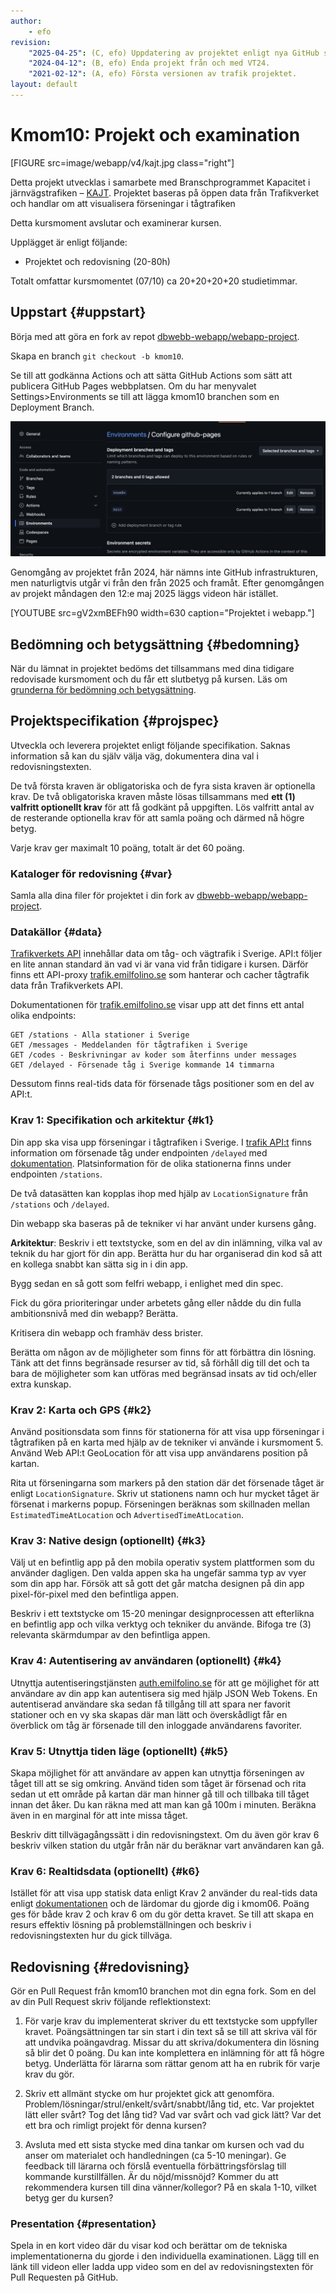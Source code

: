 ```yaml
---
author:
    - efo
revision:
    "2025-04-25": (C, efo) Uppdatering av projektet enligt nya GitHub strukturen.
    "2024-04-12": (B, efo) Enda projekt från och med VT24.
    "2021-02-12": (A, efo) Första versionen av trafik projektet.
layout: default
---
```


Kmom10: Projekt och examination
==================================

[FIGURE src=image/webapp/v4/kajt.jpg class="right"]

Detta projekt utvecklas i samarbete med Branschprogrammet Kapacitet i järnvägstrafiken – [KAJT](https://kajt.org/). Projektet baseras på öppen data från Trafikverket och handlar om att visualisera förseningar i tågtrafiken

Detta kursmoment avslutar och examinerar kursen.

Upplägget är enligt följande:

* Projektet och redovisning (20-80h)

Totalt omfattar kursmomentet (07/10) ca 20+20+20+20 studietimmar.



Uppstart {#uppstart}
--------------------------------------------------------------------

Börja med att göra en fork av repot [dbwebb-webapp/webapp-project](https://github.com/dbwebb-webapp/webapp-project).

Skapa en branch `git checkout -b kmom10`.

Se till att godkänna Actions och att sätta GitHub Actions som sätt att publicera GitHub Pages webbplatsen. Om du har menyvalet Settings>Environments se till att lägga kmom10 branchen som en Deployment Branch.

<img src="/img/environments.png" alt="Add deployment branch in GitHub" />

Genomgång av projektet från 2024, här nämns inte GitHub infrastrukturen, men naturligtvis utgår vi från den från 2025 och framåt. Efter genomgången av projekt måndagen den 12:e maj 2025 läggs videon här istället.

[YOUTUBE src=gV2xmBEFh90 width=630 caption="Projektet i webapp."]



Bedömning och betygsättning {#bedomning}
--------------------------------------------------------------------

När du lämnat in projektet bedöms det tillsammans med dina tidigare redovisade kursmoment och du får ett slutbetyg på kursen. Läs om [grunderna för bedömning och betygsättning](kurser/bedomning-och-betygsattning).



Projektspecifikation {#projspec}
--------------------------------------------------------------------

Utveckla och leverera projektet enligt följande specifikation. Saknas information så kan du själv välja väg, dokumentera dina val i redovisningstexten.

De två första kraven är obligatoriska och de fyra sista kraven är optionella krav. De två obligatoriska kraven måste lösas tillsammans med **ett (1) valfritt optionellt krav** för att få godkänt på uppgiften. Lös valfritt antal av de resterande optionella krav för att samla poäng och därmed nå högre betyg.

Varje krav ger maximalt 10 poäng, totalt är det 60 poäng.



### Kataloger för redovisning {#var}

Samla alla dina filer för projektet i din fork av [dbwebb-webapp/webapp-project](https://github.com/dbwebb-webapp/webapp-project).



### Datakällor {#data}

[Trafikverkets API](https://api.trafikinfo.trafikverket.se/) innehållar data om tåg- och vägtrafik i Sverige. API:t följer en lite annan standard än vad vi är vana vid från tidigare i kursen. Därför finns ett API-proxy [trafik.emilfolino.se](https://trafik.emilfolino.se/) som hanterar och cacher tågtrafik data från Trafikverkets API.

Dokumentationen för [trafik.emilfolino.se](https://trafik.emilfolino.se/) visar upp att det finns ett antal olika endpoints:

```
GET /stations - Alla stationer i Sverige
GET /messages - Meddelanden för tågtrafiken i Sverige
GET /codes - Beskrivningar av koder som återfinns under messages
GET /delayed - Försenade tåg i Sverige kommande 14 timmarna
```

Dessutom finns real-tids data för försenade tågs positioner som en del av API:t.



### Krav 1: Specifikation och arkitektur {#k1}

Din app ska visa upp förseningar i tågtrafiken i Sverige. I [trafik API:t](https://trafik.emilfolino.se/) finns information om försenade tåg under endpointen `/delayed` med [dokumentation](https://trafik.emilfolino.se/#delayed). Platsinformation för de olika stationerna finns under endpointen `/stations`.

De två datasätten kan kopplas ihop med hjälp av `LocationSignature` från `/stations` och `/delayed`.

Din webapp ska baseras på de tekniker vi har använt under kursens gång.

__Arkitektur__: Beskriv i ett textstycke, som en del av din inlämning, vilka val av teknik du har gjort för din app. Berätta hur du har organiserad din kod så att en kollega snabbt kan sätta sig in i din app.

Bygg sedan en så gott som felfri webapp, i enlighet med din spec.

Fick du göra prioriteringar under arbetets gång eller nådde du din fulla ambitionsnivå med din webapp? Berätta.

Kritisera din webapp och framhäv dess brister.

Berätta om någon av de möjligheter som finns för att förbättra din lösning. Tänk att det finns begränsade resurser av tid, så förhåll dig till det och ta bara de möjligheter som kan utföras med begränsad insats av tid och/eller extra kunskap.



### Krav 2: Karta och GPS {#k2}

Använd positionsdata som finns för stationerna för att visa upp förseningar i tågtrafiken på en karta med hjälp av de tekniker vi använde i kursmoment 5. Använd Web API:t GeoLocation för att visa upp användarens position på kartan.

Rita ut förseningarna som markers på den station där det försenade tåget är enligt `LocationSignature`. Skriv ut stationens namn och hur mycket tåget är försenat i markerns popup. Förseningen beräknas som skillnaden mellan `EstimatedTimeAtLocation` och `AdvertisedTimeAtLocation`.



### Krav 3: Native design (optionellt) {#k3}

Välj ut en befintlig app på den mobila operativ system plattformen som du använder dagligen. Den valda appen ska ha ungefär samma typ av vyer som din app har. Försök att så gott det går matcha designen på din app pixel-för-pixel med den befintliga appen.

Beskriv i ett textstycke om 15-20 meningar designprocessen att efterlikna en befintlig app och vilka verktyg och tekniker du använde. Bifoga tre (3) relevanta skärmdumpar av den befintliga appen.



### Krav 4: Autentisering av användaren (optionellt) {#k4}

Utnyttja autentiseringstjänsten [auth.emilfolino.se](https://auth.emilfolino.se) för att ge möjlighet för att användare av din app kan autentisera sig med hjälp JSON Web Tokens. En autentiserad användare ska sedan få tillgång till att spara ner favorit stationer och en vy ska skapas där man lätt och överskådligt får en överblick om tåg är försenade till den inloggade användarens favoriter.



### Krav 5: Utnyttja tiden läge (optionellt) {#k5}

Skapa möjlighet för att användare av appen kan utnyttja förseningen av tåget till att se sig omkring. Använd tiden som tåget är försenad och rita sedan ut ett område på kartan där man hinner gå till och tillbaka till tåget innan det åker. Du kan räkna med att man kan gå 100m i minuten. Beräkna även in en marginal för att inte missa tåget.

Beskriv ditt tillvägagångssätt i din redovisningstext. Om du även gör krav 6 beskriv vilken station du utgår från när du beräknar vart användaren kan gå.



### Krav 6: Realtidsdata (optionellt) {#k6}

Istället för att visa upp statisk data enligt Krav 2 använder du real-tids data enligt [dokumentationen](https://trafik.emilfolino.se/#live) och de lärdomar du gjorde dig i kmom06. Poäng ges för både krav 2 och krav 6 om du gör detta kravet. Se till att skapa en resurs effektiv lösning på problemställningen och beskriv i redovisningstexten hur du gick tillväga.




Redovisning {#redovisning}
--------------------------------------------------------------------

Gör en Pull Request från kmom10 branchen mot din egna fork. Som en del av din Pull Request skriv följande reflektionstext:

1. För varje krav du implementerat skriver du ett textstycke som uppfyller kravet. Poängsättningen tar sin start i din text så se till att skriva väl för att undvika poängavdrag. Missar du att skriva/dokumentera din lösning så blir det 0 poäng. Du kan inte komplettera en inlämning för att få högre betyg. Underlätta för lärarna som rättar genom att ha en rubrik för varje krav du gör.

2. Skriv ett allmänt stycke om hur projektet gick att genomföra. Problem/lösningar/strul/enkelt/svårt/snabbt/lång tid, etc. Var projektet lätt eller svårt? Tog det lång tid? Vad var svårt och vad gick lätt? Var det ett bra och rimligt projekt för denna kursen?

3. Avsluta med ett sista stycke med dina tankar om kursen och vad du anser om materialet och handledningen (ca 5-10 meningar). Ge feedback till lärarna och förslå eventuella förbättringsförslag till kommande kurstillfällen. Är du nöjd/missnöjd? Kommer du att rekommendera kursen till dina vänner/kollegor? På en skala 1-10, vilket betyg ger du kursen?



### Presentation {#presentation}

Spela in en kort video där du visar kod och berättar om de tekniska implementationerna du gjorde i den individuella examinationen. Lägg till en länk till videon eller ladda upp video som en del av redovisningstexten för Pull Requesten på GitHub.

